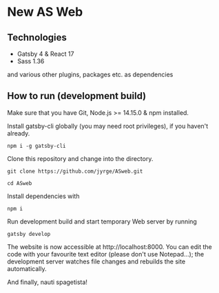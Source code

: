 # New AS Web

## Technologies

- Gatsby 4 & React 17
- Sass 1.36

and various other plugins, packages etc. as dependencies

## How to run (development build)

Make sure that you have Git, Node.js >= 14.15.0 & npm installed.

Install gatsby-cli globally (you may need root privileges), if you haven't already.

```
npm i -g gatsby-cli
```

Clone this repository and change into the directory.

```
git clone https://github.com/jyrge/ASweb.git

cd ASweb
```

Install dependencies with

```
npm i
```

Run development build and start temporary Web server by running

```
gatsby develop
```

The website is now accessible at http://localhost:8000. You can edit the code with your favourite text editor
(please don't use Notepad...); the development server watches file changes and rebuilds the site automatically.

And finally, nauti spagetista!
